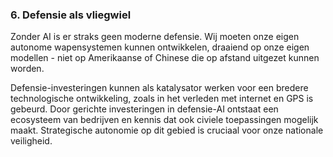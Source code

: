 
### **6. Defensie als vliegwiel**

Zonder AI is er straks geen moderne defensie. Wij moeten onze eigen autonome wapensystemen kunnen ontwikkelen, draaiend op onze eigen modellen - niet op Amerikaanse of Chinese die op afstand uitgezet kunnen worden.

Defensie-investeringen kunnen als katalysator werken voor een bredere technologische ontwikkeling, zoals in het verleden met internet en GPS is gebeurd. Door gerichte investeringen in defensie-AI ontstaat een ecosysteem van bedrijven en kennis dat ook civiele toepassingen mogelijk maakt. Strategische autonomie op dit gebied is cruciaal voor onze nationale veiligheid.
